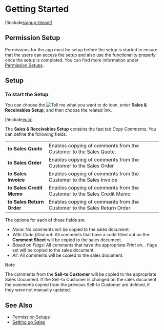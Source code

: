 # Getting Started

[!include[signup-tenant](../includes/signup-tenant.md)]

## Permission Setup

Permissions for the app must be setup before the setup is started to ensure that the users can access the setup and also use the functionality properly once the setup is completed. You can find more information under [Permission Setups](../permission-setups.md).

## Setup

### To start the Setup

You can choose the ![Tell me what you want to do](/images/magnifying-glass.gif) icon, enter **Sales & Receivables Setup**, and then choose the related link.

[!include[eula](../../includes/eula-page.md)]

The **Sales & Receivables Setup** contains the fast tab *Copy Comments*. You can define the following fields.

|                           |                                                                         |
|---------------------------|-------------------------------------------------------------------------|
| **to Sales Quote**        | Enables copying of comments from the Customer to the Sales Quote.       |
| **to Sales Order**        | Enables copying of comments from the Customer to the Sales Order        |
| **to Sales Invoice**      | Enables copying of comments from the Customer to the Sales Invoice      |
| **to Sales Credit Memo**  | Enables copying of comments from the Customer to the Sales Credit Memo  |
| **to Sales Return Order** | Enables copying of comments from the Customer to the Sales Return Order |

The options for each of those fields are

- *None*: No comments will be copied to the sales document.
- *With Code filled out*: All comments that have a code filled out on the **Comment Sheet** will be copied to the sales document.
- *Based on Flags*: All comments that have the appropriate *Print on...* flags set will be copied to the sales document.
- *All*: All comments will be copied to the sales document.

> [!NOTE]
> The comments from the **Sell-to Customer** will be copied to the appropriate Sales Document. If the Sell-to Customer is changed on the sales document, the comments copied from the previous Sell-to Customer are deleted, if they were not manually updated.

## See Also

- [Permission Setups](../permission-setups.md)
- [Setting up Sales](https://learn.microsoft.com/en-US/dynamics365/business-central/sales-setup-sales)
